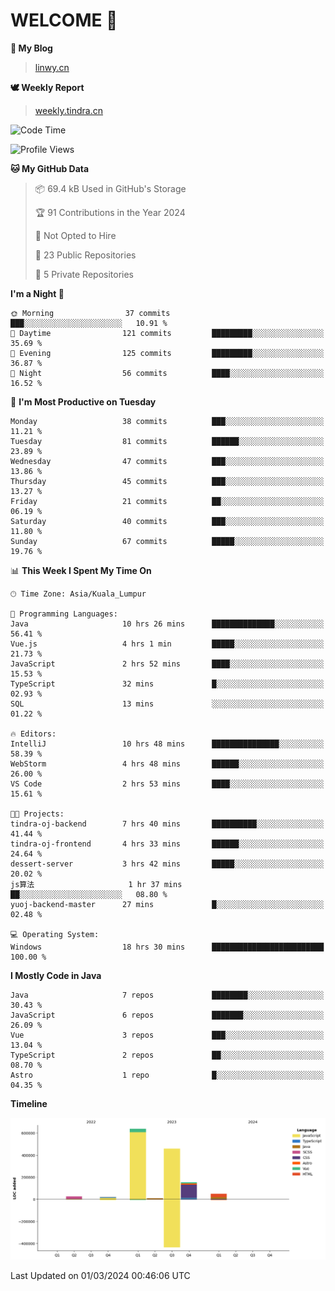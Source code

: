 # WELCOME 👋

**🐶 My Blog**
> [linwy.cn](linwy.cn)

**🕊️ Weekly Report**
> [weekly.tindra.cn](weekly.tindra.cn)
<!--START_SECTION:waka-->
![Code Time](http://img.shields.io/badge/Code%20Time-854%20hrs%2033%20mins-blue)

![Profile Views](http://img.shields.io/badge/Profile%20Views-0-blue)

**🐱 My GitHub Data** 

> 📦 69.4 kB Used in GitHub's Storage 
 > 
> 🏆 91 Contributions in the Year 2024
 > 
> 🚫 Not Opted to Hire
 > 
> 📜 23 Public Repositories 
 > 
> 🔑 5 Private Repositories 
 > 
**I'm a Night 🦉** 

```text
🌞 Morning                37 commits          ███░░░░░░░░░░░░░░░░░░░░░░   10.91 % 
🌆 Daytime                121 commits         █████████░░░░░░░░░░░░░░░░   35.69 % 
🌃 Evening                125 commits         █████████░░░░░░░░░░░░░░░░   36.87 % 
🌙 Night                  56 commits          ████░░░░░░░░░░░░░░░░░░░░░   16.52 % 
```
📅 **I'm Most Productive on Tuesday** 

```text
Monday                   38 commits          ███░░░░░░░░░░░░░░░░░░░░░░   11.21 % 
Tuesday                  81 commits          ██████░░░░░░░░░░░░░░░░░░░   23.89 % 
Wednesday                47 commits          ███░░░░░░░░░░░░░░░░░░░░░░   13.86 % 
Thursday                 45 commits          ███░░░░░░░░░░░░░░░░░░░░░░   13.27 % 
Friday                   21 commits          ██░░░░░░░░░░░░░░░░░░░░░░░   06.19 % 
Saturday                 40 commits          ███░░░░░░░░░░░░░░░░░░░░░░   11.80 % 
Sunday                   67 commits          █████░░░░░░░░░░░░░░░░░░░░   19.76 % 
```


📊 **This Week I Spent My Time On** 

```text
🕑︎ Time Zone: Asia/Kuala_Lumpur

💬 Programming Languages: 
Java                     10 hrs 26 mins      ██████████████░░░░░░░░░░░   56.41 % 
Vue.js                   4 hrs 1 min         █████░░░░░░░░░░░░░░░░░░░░   21.73 % 
JavaScript               2 hrs 52 mins       ████░░░░░░░░░░░░░░░░░░░░░   15.53 % 
TypeScript               32 mins             █░░░░░░░░░░░░░░░░░░░░░░░░   02.93 % 
SQL                      13 mins             ░░░░░░░░░░░░░░░░░░░░░░░░░   01.22 % 

🔥 Editors: 
IntelliJ                 10 hrs 48 mins      ███████████████░░░░░░░░░░   58.39 % 
WebStorm                 4 hrs 48 mins       ██████░░░░░░░░░░░░░░░░░░░   26.00 % 
VS Code                  2 hrs 53 mins       ████░░░░░░░░░░░░░░░░░░░░░   15.61 % 

🐱‍💻 Projects: 
tindra-oj-backend        7 hrs 40 mins       ██████████░░░░░░░░░░░░░░░   41.44 % 
tindra-oj-frontend       4 hrs 33 mins       ██████░░░░░░░░░░░░░░░░░░░   24.64 % 
dessert-server           3 hrs 42 mins       █████░░░░░░░░░░░░░░░░░░░░   20.02 % 
js算法                     1 hr 37 mins        ██░░░░░░░░░░░░░░░░░░░░░░░   08.80 % 
yuoj-backend-master      27 mins             █░░░░░░░░░░░░░░░░░░░░░░░░   02.48 % 

💻 Operating System: 
Windows                  18 hrs 30 mins      █████████████████████████   100.00 % 
```

**I Mostly Code in Java** 

```text
Java                     7 repos             ████████░░░░░░░░░░░░░░░░░   30.43 % 
JavaScript               6 repos             ███████░░░░░░░░░░░░░░░░░░   26.09 % 
Vue                      3 repos             ███░░░░░░░░░░░░░░░░░░░░░░   13.04 % 
TypeScript               2 repos             ██░░░░░░░░░░░░░░░░░░░░░░░   08.70 % 
Astro                    1 repo              █░░░░░░░░░░░░░░░░░░░░░░░░   04.35 % 
```



**Timeline**

![Lines of Code chart](https://raw.githubusercontent.com/rieraa/rieraa/main/assets/bar_graph.png)


 Last Updated on 01/03/2024 00:46:06 UTC
<!--END_SECTION:waka-->
